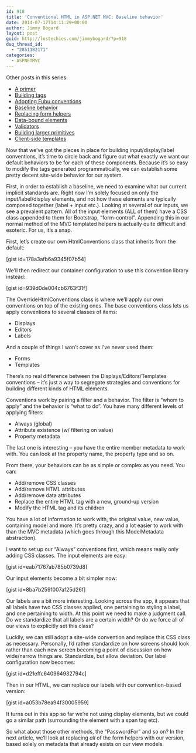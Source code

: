 ```yaml
---
id: 918
title: 'Conventional HTML in ASP.NET MVC: Baseline behavior'
date: 2014-07-17T14:11:29+00:00
author: Jimmy Bogard
layout: post
guid: http://lostechies.com/jimmybogard/?p=918
dsq_thread_id:
  - "2851182171"
categories:
  - ASPNETMVC
---
```

Other posts in this series:

  * [A primer](http://lostechies.com/jimmybogard/2013/07/18/conventional-html-in-asp-net-mvc-a-primer/)
  * [Building tags](http://lostechies.com/jimmybogard/2013/08/13/conventional-html-in-asp-net-mvc-building-tags/)
  * [Adopting Fubu conventions](http://lostechies.com/jimmybogard/2014/07/11/conventional-html-in-asp-net-mvc-adopting-fubu-conventions/)
  * [Baseline behavior](http://lostechies.com/jimmybogard/2014/07/17/conventional-html-in-asp-net-mvc-baseline-behavior/)
  * [Replacing form helpers](http://lostechies.com/jimmybogard/2014/07/22/conventional-html-in-asp-net-mvc-replacing-form-helpers/)
  * [Data-bound elements](http://lostechies.com/jimmybogard/2014/07/23/conventional-html-in-asp-net-mvc-data-bound-elements/)
  * [Validators](http://lostechies.com/jimmybogard/2014/07/24/conventional-html-in-asp-net-mvc-validators/)
  * [Building larger primitives](http://lostechies.com/jimmybogard/2014/07/25/conventional-html-in-asp-net-mvc-building-larger-primitives/)
  * [Client-side templates](http://lostechies.com/jimmybogard/2014/08/14/conventional-html-in-asp-net-mvc-client-side-templates/)

Now that we’ve got the pieces in place for building input/display/label conventions, it’s time to circle back and figure out what exactly we want our default behaviors to be for each of these components. Because it’s so easy to modify the tags generated programmatically, we can establish some pretty decent site-wide behavior for our system.

First, in order to establish a baseline, we need to examine what our current implicit standards are. Right now I’m solely focused on only the input/label/display elements, and not how these elements are typically composed together (label + input etc.). Looking at several of our inputs, we see a prevalent pattern. All of the input elements (ALL of them) have a CSS class appended to them for Bootstrap, “form-control”. Appending this in our normal method of the MVC templated helpers is actually quite difficult and esoteric. For us, it’s a snap.

First, let’s create our own HtmlConventions class that inherits from the default:

[gist id=178a3afb6a9345f07b54]

We’ll then redirect our container configuration to use this convention library instead:

[gist id=939d0de004cb6763f31f]

The OverrideHtmlConventions class is where we’ll apply our own conventions on top of the existing ones. The base conventions class lets us apply conventions to several classes of items:

  * Displays
  * Editors
  * Labels

And a couple of things I won’t cover as I’ve never used them:

  * Forms
  * Templates

There’s no real difference between the Displays/Editors/Templates conventions – it’s just a way to segregate strategies and conventions for building different kinds of HTML elements.

Conventions work by pairing a filter and a behavior. The filter is “whom to apply” and the behavior is “what to do”. You have many different levels of applying filters:

  * Always (global)
  * Attribute existence (w/ filtering on value)
  * Property metadata

The last one is interesting – you have the entire member metadata to work with. You can look at the property name, the property type and so on.

From there, your behaviors can be as simple or complex as you need. You can:

  * Add/remove CSS classes
  * Add/remove HTML attributes
  * Add/remove data attributes
  * Replace the entire HTML tag with a new, ground-up version
  * Modify the HTML tag and its children

You have a lot of information to work with, the original value, new value, containing model and more. It’s pretty crazy, and a lot easier to work with than the MVC metadata (which goes through this ModelMetadata abstraction).

I want to set up our “Always” conventions first, which means really only adding CSS classes. The input elements are easy:

[gist id=eab71767ab785b0739d8]

Our input elements become a bit simpler now:

[gist id=8ba7b259f007af25d26f]

Our labels are a bit more interesting. Looking across the app, it appears that all labels have two CSS classes applied, one pertaining to styling a label, and one pertaining to width. At this point we need to make a judgment call. Do we standardize that all labels are a certain width? Or do we force all of our views to explicitly set this class?

Luckily, we can still adopt a site-wide convention and replace this CSS class as necessary. Personally, I’d rather standardize on how screens should look rather than each new screen becoming a point of discussion on how wide/narrow things are. Standardize, but allow deviation. Our label configuration now becomes:

[gist id=d21effc640964932794c]

Then in our HTML, we can replace our labels with our convention-based version:

[gist id=a053b78ea94f30005959]

It turns out in this app so far we’re not using display elements, but we could go a similar path (surrounding the element with a span tag etc).

So what about those other methods, the “PasswordFor” and so on? In the next article, we’ll look at replacing _all_ of the form helpers with our version, based solely on metadata that already exists on our view models.